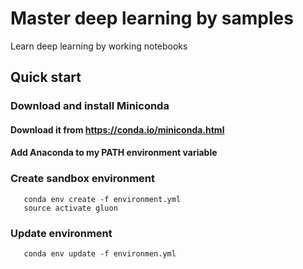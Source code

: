 # Master deep learning by samples

Learn deep learning by working notebooks

## Quick start

### Download and install Miniconda

   #### Download it from https://conda.io/miniconda.html 
   
   #### Add Anaconda to my PATH environment variable

### Create sandbox environment
```
   conda env create -f environment.yml
   source activate gluon
```

### Update environment
```
   conda env update -f environmen.yml
```
